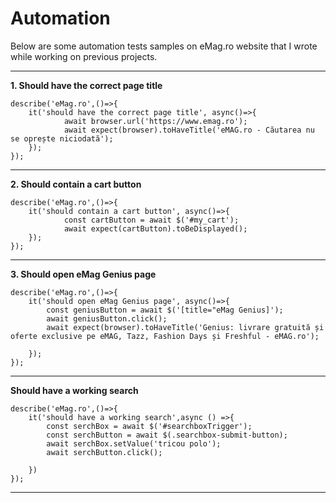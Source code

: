 # Automation
Below are some automation tests samples on eMag.ro website that I wrote while working on previous projects.

-------


**1. Should have the correct page title**
```
describe('eMag.ro',()=>{
	it('should have the correct page title', async()=>{
			await browser.url('https://www.emag.ro');
			await expect(browser).toHaveTitle('eMAG.ro - Căutarea nu se oprește niciodată');
	});
});
```

-----------

**2. Should contain a cart button**
```
describe('eMag.ro',()=>{
	it('should contain a cart button', async()=>{
			const cartButton = await $('#my_cart');
			await expect(cartButton).toBeDisplayed();
	});
});
```

------------

**3. Should open eMag Genius page**
```
describe('eMag.ro',()=>{
	it('should open eMag Genius page', async()=>{
		const geniusButton = await $('[title="eMag Genius]');
		await geniusButton.click();
		await expect(browser).toHaveTitle('Genius: livrare gratuită și oferte exclusive pe eMAG, Tazz, Fashion Days și Freshful - eMAG.ro');

	});
});
```

----------

**Should have a working search**
```
describe('eMag.ro',()=>{
	it('should have a working search',async () =>{
		const serchBox = await $('#searchboxTrigger');
		const serchButton = await $(.searchbox-submit-button);
		await serchBox.setValue('tricou polo');
		await serchButton.click();

	})
});
```

-----------
